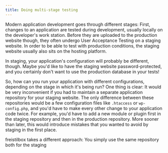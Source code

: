 ```yaml
---
title: Doing multi-stage testing
---
```


Modern application development goes through different stages: First, changes to an application are tested during development, usually locally on the developer's work station. Before they are uploaded to the production website though, they often undergo User Acceptance Testing on a staging website. In order to be able to test with production conditions, the staging website usually also sits on the hosting platform.

In staging, your application's configuration will probably be different, though. Maybe you'd like to have the staging website password-protected, and you certainly don't want to use the production database in your tests!

So, how can you run your application with different configurations, depending on the stage in which it's being run? One thing is clear: It would be very inconvenient if you had to maintain a separate application repository for your staging website. The only difference between these repositories would be a few configuration files like `.htaccess` or `wp-config.php`, and you'd have to make every other change to your application code twice. For example, you'd have to add a new module or plugin first in the staging repository and then in the production repository. More sooner than later, this would introduce mistakes that you wanted to avoid by staging in the first place.

freistilbox takes a different approach: You simply use the same repository both for the staging 
